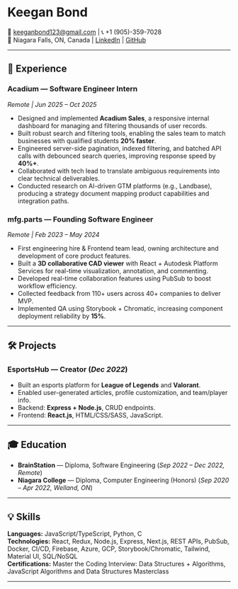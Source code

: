 # Keegan Bond

📧 keeganbond123@gmail.com | 📞 +1 (905)-359-7028  
📍 Niagara Falls, ON, Canada | [LinkedIn](https://www.linkedin.com/in/keegan-bond/) | [GitHub](https://github.com/Keegs12)

---

## 💼 Experience

### **Acadium** — Software Engineer Intern  
*Remote | Jun 2025 – Oct 2025*  
- Designed and implemented **Acadium Sales**, a responsive internal dashboard for managing and filtering thousands of user records.  
- Built robust search and filtering tools, enabling the sales team to match businesses with qualified students **20% faster**.  
- Engineered server-side pagination, indexed filtering, and batched API calls with debounced search queries, improving response speed by **40%+**.  
- Collaborated with tech lead to translate ambiguous requirements into clear technical deliverables.  
- Conducted research on AI-driven GTM platforms (e.g., Landbase), producing a strategy document mapping product capabilities and integration paths.

### **mfg.parts** — Founding Software Engineer  
*Remote | Feb 2023 – May 2024*  
- First engineering hire & Frontend team lead, owning architecture and development of core product features.  
- Built a **3D collaborative CAD viewer** with React + Autodesk Platform Services for real-time visualization, annotation, and commenting.  
- Developed real-time collaboration features using PubSub to boost workflow efficiency.  
- Collected feedback from 110+ users across 40+ companies to deliver MVP.  
- Implemented QA using Storybook + Chromatic, increasing component deployment reliability by **15%**.  

---

## 🛠 Projects

### **EsportsHub** — Creator (*Dec 2022*)  
- Built an esports platform for **League of Legends** and **Valorant**.  
- Enabled user-generated articles, profile customization, and team/player info.  
- Backend: **Express + Node.js**, CRUD endpoints.  
- Frontend: **React.js**, HTML/CSS/SASS, JavaScript.  

---

## 🎓 Education

- **BrainStation** — Diploma, Software Engineering (*Sep 2022 – Dec 2022, Remote*)  
- **Niagara College** — Diploma, Computer Engineering (Honors) (*Sep 2020 – Apr 2022, Welland, ON*)  

---

## 💡 Skills

**Languages:** JavaScript/TypeScript, Python, C  
**Technologies:** React, Redux, Node.js, Express, Next.js, REST APIs, PubSub, Docker, CI/CD, Firebase, Azure, GCP, Storybook/Chromatic, Tailwind, Material UI, SQL/NoSQL  
**Certifications:** Master the Coding Interview: Data Structures + Algorithms, JavaScript Algorithms and Data Structures Masterclass  

---
